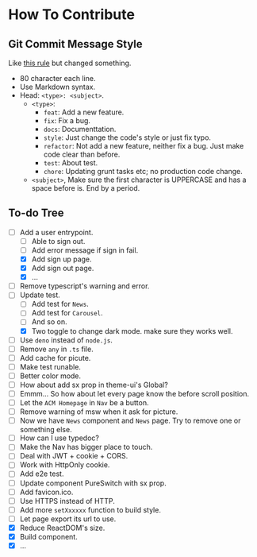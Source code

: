 How To Contribute
===============================================================================

Git Commit Message Style
-------------------------------------------------------------------------------

Like [this rule][joshbuchea/git-commit-message] but changed something.

* 80 character each line.
* Use Markdown syntax.
* Head: `<type>: <subject>`.
  * `<type>`:
    * `feat`: Add a new feature.
    * `fix`: Fix a bug.
    * `docs`: Documenttation.
    * `style`: Just change the code's style or just fix typo.
    * `refactor`: Not add a new feature, neither fix a bug. Just make code
      clear than before.
    * `test`: About test.
    * `chore`: Updating grunt tasks etc; no production code change.
  * `<subject>`, Make sure the first character is UPPERCASE and has a space
    before is. End by a period.

To-do Tree
-------------------------------------------------------------------------------
- [ ] Add a user entrypoint.
  - [ ] Able to sign out.
  - [ ] Add error message if sign in fail.
  - [x] Add sign up page.
  - [x] Add sign out page.
  - [x] ...
- [ ] Remove typescript's warning and error.
- [ ] Update test.
  - [ ] Add test for `News`.
  - [ ] Add test for `Carousel`.
  - [ ] And so on.
  - [x] Two toggle to change dark mode. make sure they works well.
- [ ] Use `deno` instead of `node.js`.
- [ ] Remove `any` in `.ts` file.
- [ ] Add cache for picute.
- [ ] Make test runable.
- [ ] Better color mode.
- [ ] How about add sx prop in theme-ui's Global?
- [ ] Emmm... So how about let every page know the before scroll position.
- [ ] Let the `ACM Homepage` in `Nav` be a button.
- [ ] Remove warning of msw when it ask for picture.
- [ ] Now we have `News` component and `News` page. Try to remove one or
  something else.
- [ ] How can I use typedoc?
- [ ] Make the Nav has bigger place to touch.
- [ ] Deal with JWT + cookie + CORS.
- [ ] Work with HttpOnly cookie.
- [ ] Add e2e test.
- [ ] Update component PureSwitch with sx prop.
- [ ] Add favicon.ico.
- [ ] Use HTTPS instead of HTTP.
- [ ] Add more `setXxxxxx` function to build style.
- [ ] Let page export its url to use.
- [x] Reduce ReactDOM's size.
- [x] Build component.
- [x] ...

[joshbuchea/git-commit-message]: https://gist.github.com/joshbuchea/6f47e86d2510bce28f8e7f42ae84c716
